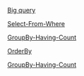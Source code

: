 
<a href="https://www.kaggle.com/jkuser/exercise-getting-started-with-sql-and-bigquery?scriptVersionId=76417541">Big query</a>


<a href="https://www.kaggle.com/jkuser/exercise-select-from-where?scriptVersionId=76409071">Select-From-Where</a>


<a href="https://www.kaggle.com/jkuser/exercise-group-by-having-count?scriptVersionId=76418667">GroupBy-Having-Count</a>


<a href="https://www.kaggle.com/jkuser/exercise-order-by?scriptVersionId=76478437">OrderBy</a>


<a href="https://www.kaggle.com/jkuser/exercise-group-by-having-count?scriptVersionId=76418667">GroupBy-Having-Count</a>



